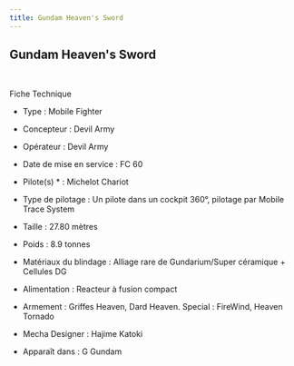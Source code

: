 ```yaml
---
title: Gundam Heaven's Sword
---
```


Gundam Heaven's Sword
---------------------

 





Fiche Technique   
- Type : Mobile Fighter  
- Concepteur : Devil Army  
- Opérateur : Devil Army  
- Date de mise en service : FC 60  
- Pilote(s) * : Michelot Chariot  
- Type de pilotage : Un pilote dans un cockpit 360°, pilotage par Mobile Trace System  
- Taille : 27.80 mètres  
- Poids : 8.9 tonnes  
- Matériaux du blindage : Alliage rare de Gundarium/Super céramique + Cellules DG  
- Alimentation : Reacteur à fusion compact  
- Armement : Griffes Heaven, Dard Heaven. Special : FireWind, Heaven Tornado  
  
  
- Mecha Designer : Hajime Katoki  
- Apparaît dans : G Gundam

